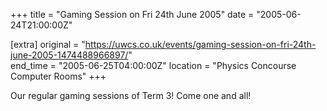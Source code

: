 +++
title = "Gaming Session on Fri 24th June 2005"
date = "2005-06-24T21:00:00Z"

[extra]
original = "https://uwcs.co.uk/events/gaming-session-on-fri-24th-june-2005-1474488966897/"    
end_time = "2005-06-25T04:00:00Z"
location = "Physics Concourse Computer Rooms"
+++

Our regular gaming sessions of Term 3\! Come one and all\!

